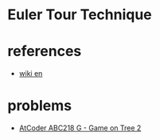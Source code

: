 # Euler Tour Technique



# references 
- [wiki en](https://en.wikipedia.org/wiki/Euler_tour_technique)


# problems
- [AtCoder ABC218 G - Game on Tree 2](https://atcoder.jp/contests/abc218/tasks/abc218_g)
